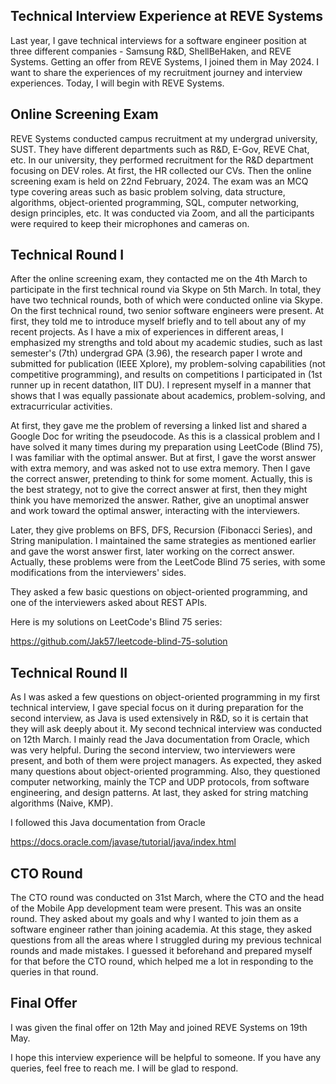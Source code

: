 ## Technical Interview Experience at REVE Systems

Last year, I gave technical interviews for a software engineer position at three different companies - Samsung R&D, ShellBeHaken, and REVE Systems. Getting an offer from REVE Systems, I joined them in May 2024. I want to share the experiences of my recruitment journey and interview experiences. Today, I will begin with REVE Systems.

## Online Screening Exam

REVE Systems conducted campus recruitment at my undergrad university, SUST. They have different departments such as R&D, E-Gov, REVE Chat, etc. In our university, they performed recruitment for the R&D department focusing on DEV roles. At first, the HR collected our CVs. Then the online screening exam is held on 22nd February, 2024. The exam was an MCQ type covering areas such as basic problem solving, data structure, algorithms, object-oriented programming, SQL, computer networking, design principles, etc. It was conducted via Zoom, and all the participants were required to keep their microphones and cameras on. 

## Technical Round I

After the online screening exam, they contacted me on the 4th March to participate in the first technical round via Skype on 5th March. In total, they have two technical rounds, both of which were conducted online via Skype. On the first technical round, two senior software engineers were present. At first, they told me to introduce myself briefly and to tell about any of my recent projects. As I have a mix of experiences in different areas, I emphasized my strengths and told about my academic studies, such as last semester's (7th) undergrad GPA (3.96), the research paper I wrote and submitted for publication (IEEE Xplore), my problem-solving capabilities (not competitive programming), and results on competitions I participated in (1st runner up in recent datathon, IIT DU). I represent myself in a manner that shows that I was equally passionate about academics, problem-solving, and extracurricular activities.

At first, they gave me the problem of reversing a linked list and shared a Google Doc for writing the pseudocode. As this is a classical problem and I have solved it many times during my preparation using LeetCode (Blind 75), I was familiar with the optimal answer. But at first, I gave the worst answer with extra memory, and was asked not to use extra memory. Then I gave the correct answer, pretending to think for some moment. Actually, this is the best strategy, not to give the correct answer at first, then they might think you have memorized the answer. Rather, give an unoptimal answer and work toward the optimal answer, interacting with the interviewers.

Later, they give problems on BFS, DFS, Recursion (Fibonacci Series), and String manipulation. I maintained the same strategies as mentioned earlier and gave the worst answer first, later working on the correct answer. Actually, these problems were from the LeetCode Blind 75 series, with some modifications from the interviewers' sides.

They asked a few basic questions on object-oriented programming, and one of the interviewers asked about REST APIs.

Here is my solutions on LeetCode's Blind 75 series:

https://github.com/Jak57/leetcode-blind-75-solution

## Technical Round II

As I was asked a few questions on object-oriented programming in my first technical interview, I gave special focus on it during preparation for the second interview, as Java is used extensively in R&D, so it is certain that they will ask deeply about it. My second technical interview was conducted on 12th March. I mainly read the Java documentation from Oracle, which was very helpful. During the second interview, two interviewers were present, and both of them were project managers. As expected, they asked many questions about object-oriented programming. Also, they questioned computer networking, mainly the TCP and UDP protocols, from software engineering, and design patterns. At last, they asked for string matching algorithms (Naive, KMP).

I followed this Java documentation from Oracle

https://docs.oracle.com/javase/tutorial/java/index.html

## CTO Round

The CTO round was conducted on 31st March, where the CTO and the head of the Mobile App development team were present. This was an onsite round. They asked about my goals and why I wanted to join them as a software engineer rather than joining academia. At this stage, they asked questions from all the areas where I struggled during my previous technical rounds and made mistakes. I guessed it beforehand and prepared myself for that before the CTO round, which helped me a lot in responding to the queries in that round.

## Final Offer

I was given the final offer on 12th May and joined REVE Systems on 19th May. 

I hope this interview experience will be helpful to someone. If you have any queries, feel free to reach me. I will be glad to respond.
